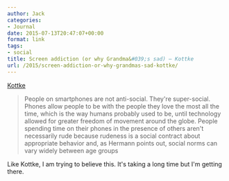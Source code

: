 ```yaml
---
author: Jack
categories:
- Journal
date: 2015-07-13T20:47:07+00:00
format: link
tags:
- social
title: Screen addiction (or why Grandma&#039;s sad) – Kottke
url: /2015/screen-addiction-or-why-grandmas-sad-kottke/
---
```


[Kottke][1]

> People on smartphones are not anti-social. They're super-social. Phones allow people to be with the people they love the most all the time, which is the way humans probably used to be, until technology allowed for greater freedom of movement around the globe. People spending time on their phones in the presence of others aren't necessarily rude because rudeness is a social contract about appropriate behavior and, as Hermann points out, social norms can vary widely between age groups

Like Kottke, I am trying to believe this. It's taking a long time but I'm getting there.

 [1]: http://kottke.org/15/07/screen-addiction-or-why-grandmas-sad